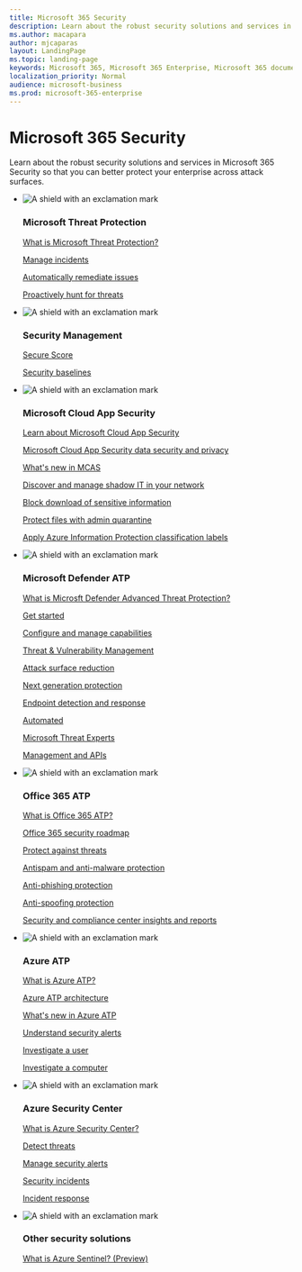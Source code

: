 ```yaml
--- 
title: Microsoft 365 Security
description: Learn about the robust security solutions and services in Microsoft  365 so that you can better protect your enterprise across attack surfaces. 
ms.author: macapara
author: mjcaparas
layout: LandingPage
ms.topic: landing-page
keywords: Microsoft 365, Microsoft 365 Enterprise, Microsoft 365 documentation, security, m365, security center, mdatp, microsoft defender atp, mcas, office atp, azure atp, advanced, threat, protection, advanced threat protection
localization_priority: Normal
audience: microsoft-business
ms.prod: microsoft-365-enterprise
---
```


# Microsoft 365 Security
Learn about the robust security solutions and services in Microsoft  365 Security so that you can better protect your enterprise across attack surfaces. 

<ul class="cardsF panelContent">
    <li>
			<div class="cardSize">
				<div class="cardPadding">
					<div class="card">
						<div class="cardImageOuter">
							<div class="cardImage">
												<img src="https://docs.microsoft.com/office/media/icons/security-blue.svg" alt="A shield with an exclamation mark" />
											</div>
										</div>
										<div class="cardText">
											<h3>Microsoft Threat Protection</h3>
											<P><a href="microsoft-threat-protection.md" target="_blank">What is Microsoft Threat Protection?</a></p>
											<P><a href="incidents-overview.md" target="_blank">Manage incidents</a></p>
											<P><a href="autoir-overview.md" target="_blank">Automatically remediate issues</a></p>
											<P><a href="advanced-hunting.md" target="_blank"> Proactively hunt for threats</a></p>
										</div>
									</div>
				</div>
			</div>
		<li>
			<div class="cardSize">
				<div class="cardPadding">
					<div class="card">
						<div class="cardImageOuter">
							<div class="cardImage">
								<img src="https://docs.microsoft.com/office/media/icons/security-blue.svg" alt="A shield with an exclamation mark" />
							</div>
						</div>
						<div class="cardText">
							<h3>Security Management</h3>
							<P><a href="microsoft-secure-score.md" target="_blank">Secure Score</a></p>
							<P><a href="" target="_blank">Security baselines</a></p>
						</div>
					</div>
				</div>
			</div>
		</li>
		<li>
			<div class="cardSize">
				<div class="cardPadding">
					<div class="card">
						<div class="cardImageOuter">
							<div class="cardImage">
								<img src="https://docs.microsoft.com/office/media/icons/security-blue.svg" alt="A shield with an exclamation mark" />
							</div>
						</div>
						<div class="cardText">
							<h3>Microsoft Cloud App Security</h3>
							<P><a href="https://docs.microsoft.com/cloud-app-security/what-is-cloud-app-security" target="_blank">Learn about Microsoft Cloud App Security</a></p>
							<P><a href="https://docs.microsoft.com/cloud-app-security/cas-compliance-trust" target="_blank">Microsoft Cloud App Security data security and privacy</a></p>
							<P><a href="https://docs.microsoft.com/cloud-app-security/release-notes" target="_blank">What's new in MCAS</a></p>
							<P><a href="https://docs.microsoft.com/cloud-app-security/tutorial-shadow-it" target="_blank">Discover and manage shadow IT in your network</a></p>
							<P><a href="https://docs.microsoft.com/cloud-app-security/use-case-proxy-block-session-aad" target="_blank">Block download of sensitive information</a></p>
							<P><a href="https://docs.microsoft.com/cloud-app-security/use-case-admin-quarantine" target="_blank">Protect files with admin quarantine</a></p>
							<P><a href="https://docs.microsoft.com/cloud-app-security/use-case-information-protection" target="_blank">Apply Azure Information Protection classification labels</a></p>
						</div>
					</div>
				</div>
			</div>
		</li> 
		<li>
			<div class="cardSize">
				<div class="cardPadding">
					<div class="card">
						<div class="cardImageOuter">
							<div class="cardImage">
								<img src="https://docs.microsoft.com/office/media/icons/security-blue.svg" alt="A shield with an exclamation mark" />
							</div>
						</div>
						<div class="cardText">
							<h3>Microsoft Defender ATP</h3>
							<P><a href="https://docs.microsoft.com/windows/security/threat-protection/microsoft-defender-atp/microsoft-defender-advanced-threat-protection" target="_blank">What is Microsft Defender Advanced Threat Protection?</a></p>
							<P><a href="https://docs.microsoft.com/windows/security/threat-protection/microsoft-defender-atp/get-started" target="_blank">Get started</a></p>
							<P><a href="https://docs.microsoft.com/windows/security/threat-protection/microsoft-defender-atp/onboard" target="_blank">Configure and manage capabilities</a></p>
							<P><a href="https://docs.microsoft.com/windows/security/threat-protection/microsoft-defender-atp/next-gen-threat-and-vuln-mgt" target="_blank">Threat & Vulnerability Management</a></p>
							<P><a href="https://docs.microsoft.com/windows/security/threat-protection/microsoft-defender-atp/overview-attack-surface-reduction" target="_blank">Attack surface reduction</a></p>
							<P><a href="https://docs.microsoft.com/windows/security/threat-protection/windows-defender-antivirus/windows-defender-antivirus-in-windows-10" target="_blank">Next generation protection</a></p>
							<P><a href="https://docs.microsoft.com/windows/security/threat-protection/microsoft-defender-atp/overview-endpoint-detection-response" target="_blank">Endpoint detection and response</a></p>
							<P><a href="https://docs.microsoft.com/windows/security/threat-protection/microsoft-defender-atp/automated-investigations" target="_blank">Automated </a></p>
							<P><a href="https://docs.microsoft.com/windows/security/threat-protection/microsoft-defender-atp/microsoft-threat-experts" target="_blank">Microsoft Threat Experts</a></p>
							<P><a href="https://docs.microsoft.com/windows/security/threat-protection/microsoft-defender-atp/management-apis" target="_blank">Management and APIs</a></p>
						</div>
					</div>
				</div>
			</div>
		</li> 
		<li>
			<div class="cardSize">
				<div class="cardPadding">
					<div class="card">
						<div class="cardImageOuter">
							<div class="cardImage">
								<img src="https://docs.microsoft.com/office/media/icons/security-blue.svg" alt="A shield with an exclamation mark" />
							</div>
						</div>
						<div class="cardText">
							<h3>Office 365 ATP</h3>
							<P><a href="https://docs.microsoft.com/office365/securitycompliance/office-365-atp" target="_blank">What is Office 365 ATP?</a></p>
							<P><a href="https://docs.microsoft.com/office365/securitycompliance/security-roadmap" target="_blank">Office 365 security roadmap</a></p>
							<P><a href="https://docs.microsoft.com/office365/securitycompliance/protect-against-threats" target="_blank">Protect against threats</a></p>
							<P><a href="https://docs.microsoft.com/office365/securitycompliance/anti-spam-and-anti-malware-protection" target="_blank">Antispam and anti-malware protection</a></p>
							<P><a href="https://docs.microsoft.com/office365/securitycompliance/anti-phishing-protection" target="_blank">Anti-phishing protection</a></p>
							<P><a href="https://docs.microsoft.com/office365/securitycompliance/anti-spoofing-protection" target="_blank">Anti-spoofing protection</a></p>
							<P><a href="https://docs.microsoft.com/office365/securitycompliance/reports-and-insights-in-security-and-compliance" target="_blank">Security and compliance center insights and reports</a></p>
						</div>
					</div>
				</div>
			</div>
		</li> 
		<li>
			<div class="cardSize">
				<div class="cardPadding">
					<div class="card">
						<div class="cardImageOuter">
							<div class="cardImage">
								<img src="https://docs.microsoft.com/office/media/icons/security-blue.svg" alt="A shield with an exclamation mark" />
							</div>
						</div>
						<div class="cardText">
							<h3>Azure ATP</h3>
							<P><a href="https://docs.microsoft.com/azure-advanced-threat-protection/what-is-atp" target="_blank">What is Azure ATP?</a></p>
							<P><a href="https://docs.microsoft.com/azure-advanced-threat-protection/atp-architecture" target="_blank">Azure ATP architecture</a></p>
							<P><a href="https://docs.microsoft.com/azure-advanced-threat-protection/atp-whats-new" target="_blank">What's new in Azure ATP</a></p>
							<P><a href="https://docs.microsoft.com/azure-advanced-threat-protection/understanding-security-alerts" target="_blank">Understand security alerts</a></p>
							<P><a href="https://docs.microsoft.com/azure-advanced-threat-protection/investigate-a-user" target="_blank">Investigate a user</a></p>
							<P><a href="https://docs.microsoft.com/azure-advanced-threat-protection/investigate-a-computer" target="_blank">Investigate a computer</a></p>
						</div>
					</div>
				</div>
			</div>
		</li>
		<li>
			<div class="cardSize">
				<div class="cardPadding">
					<div class="card">
						<div class="cardImageOuter">
							<div class="cardImage">
								<img src="https://docs.microsoft.com/office/media/icons/security-blue.svg" alt="A shield with an exclamation mark" />
							</div>
						</div>
						<div class="cardText">
							<h3>Azure Security Center</h3>
							<P><a href="https://docs.microsoft.com/azure/security-center/security-center-intro" target="_blank">What is Azure Security Center?</a></p>
							<P><a href="https://docs.microsoft.com/azure/security-center/security-center-detection-capabilities" target="_blank">Detect threats</a></p>
							<P><a href="https://docs.microsoft.com/azure/security-center/security-center-incident" target="_blank">Manage security alerts</a></p>
							<P><a href="https://docs.microsoft.com/azure/security-center/security-center-incident" target="_blank">Security incidents</a></p>
							<P><a href="https://docs.microsoft.com/azure/security-center/security-center-incident-response" target="_blank">Incident response</a></p>
						</div>
					</div>
				</div>
			</div>
		</li> 		
			<li>
			<div class="cardSize">
				<div class="cardPadding">
					<div class="card">
						<div class="cardImageOuter">
							<div class="cardImage">
								<img src="https://docs.microsoft.com/office/media/icons/security-blue.svg" alt="A shield with an exclamation mark" />
							</div>
						</div>
						<div class="cardText">
							<h3>Other security solutions</h3>
							<P><a href="https://docs.microsoft.com/azure/sentinel/overview" target="_blank">What is Azure Sentinel? (Preview)</a></p>
						</div>
					</div>
				</div>
			</div>
		</li> 
	</li>
</ul>


